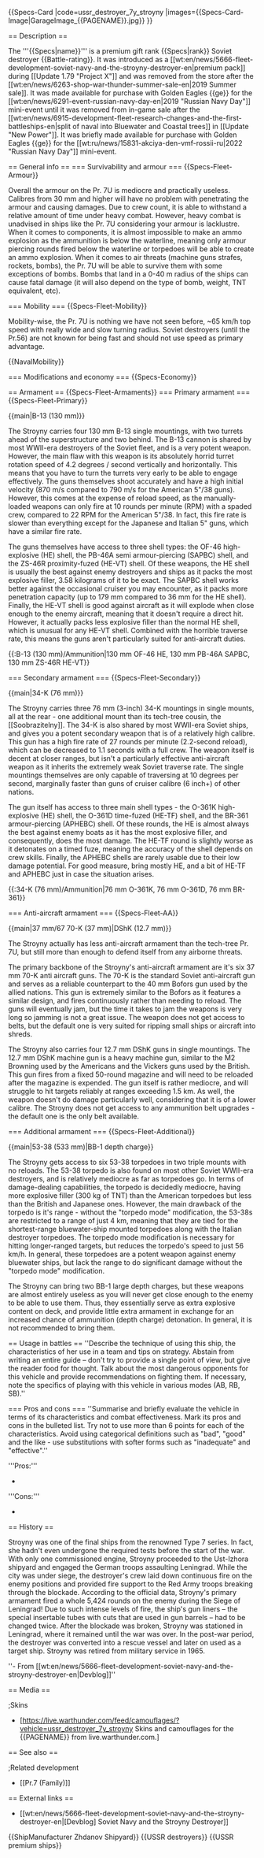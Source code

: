 {{Specs-Card
|code=ussr_destroyer_7y_stroyny
|images={{Specs-Card-Image|GarageImage_{{PAGENAME}}.jpg}}
}}

== Description ==
<!-- ''In the first part of the description, cover the history of the ship's creation and military application. In the second part, tell the reader about using this ship in the game. Add a screenshot: if a beginner player has a hard time remembering vehicles by name, a picture will help them identify the ship in question.'' -->
The '''{{Specs|name}}''' is a premium gift rank {{Specs|rank}} Soviet destroyer {{Battle-rating}}. It was introduced as a [[wt:en/news/5666-fleet-development-soviet-navy-and-the-stroyny-destroyer-en|premium pack]] during [[Update 1.79 "Project X"]] and was removed from the store after the [[wt:en/news/6263-shop-war-thunder-summer-sale-en|2019 Summer sale]]. It was made available for purchase with Golden Eagles {{ge}} for the [[wt:en/news/6291-event-russian-navy-day-en|2019 "Russian Navy Day"]] mini-event until it was removed from in-game sale after the [[wt:en/news/6915-development-fleet-research-changes-and-the-first-battleships-en|split of naval into Bluewater and Coastal trees]] in [[Update "New Power"]]. It was briefly made available for purchase with Golden Eagles {{ge}} for the [[wt:ru/news/15831-akciya-den-vmf-rossii-ru|2022 "Russian Navy Day"]] mini-event.

== General info ==
=== Survivability and armour ===
{{Specs-Fleet-Armour}}
<!-- ''Talk about the vehicle's armour. Note the most well-defended and most vulnerable zones, e.g. the ammo magazine. Evaluate the composition of components and assemblies responsible for movement and manoeuvrability. Evaluate the survivability of the primary and secondary armaments separately. Don't forget to mention the size of the crew, which plays an important role in fleet mechanics. Save tips on preserving survivability for the "Usage in battles" section. If necessary, use a graphical template to show the most well-protected or most vulnerable points in the armour.'' -->
Overall the armour on the Pr. 7U is mediocre and practically useless. Calibres from 30 mm and higher will have no problem with penetrating the armour and causing damages. Due to crew count, it is able to withstand a relative amount of time under heavy combat. However, heavy combat is unadvised in ships like the Pr. 7U considering your armour is lacklustre. When it comes to components, it is almost impossible to make an ammo explosion as the ammunition is below the waterline, meaning only armour piercing rounds fired below the waterline or torpedoes will be able to create an ammo explosion. When it comes to air threats (machine guns strafes, rockets, bombs), the Pr. 7U will be able to survive them with some exceptions of bombs. Bombs that land in a 0-40 m radius of the ships can cause fatal damage (it will also depend on the type of bomb, weight, TNT equivalent, etc).

=== Mobility ===
{{Specs-Fleet-Mobility}}
<!-- ''Write about the ship's mobility. Evaluate its power and manoeuvrability, rudder rerouting speed, stopping speed at full tilt, with its maximum forward and reverse speed.'' -->
Mobility-wise, the Pr. 7U is nothing we have not seen before, ~65 km/h top speed with really wide and slow turning radius. Soviet destroyers (until the Pr.56) are not known for being fast and should not use speed as primary advantage.

{{NavalMobility}}

=== Modifications and economy ===
{{Specs-Economy}}

== Armament ==
{{Specs-Fleet-Armaments}}
=== Primary armament ===
{{Specs-Fleet-Primary}}
<!-- ''Provide information about the characteristics of the primary armament. Evaluate their efficacy in battle based on their reload speed, ballistics and the capacity of their shells. Add a link to the main article about the weapon: <code><nowiki>{{main|Weapon name (calibre)}}</nowiki></code>. Broadly describe the ammunition available for the primary armament, and provide recommendations on how to use it and which ammunition to choose.'' -->
{{main|B-13 (130 mm)}}

The Stroyny carries four 130 mm B-13 single mountings, with two turrets ahead of the superstructure and two behind. The B-13 cannon is shared by most WWII-era destroyers of the Soviet fleet, and is a very potent weapon. However, the main flaw with this weapon is its absolutely horrid turret rotation speed of 4.2 degrees / second vertically and horizontally. This means that you have to turn the turrets very early to be able to engage effectively. The guns themselves shoot accurately and have a high initial velocity (870 m/s compared to 790 m/s for the American 5"/38 guns). However, this comes at the expense of reload speed, as the manually-loaded weapons can only fire at 10 rounds per minute (RPM) with a spaded crew, compared to 22 RPM for the American 5"/38. In fact, this fire rate is slower than everything except for the Japanese and Italian 5" guns, which have a similar fire rate.

The guns themselves have access to three shell types: the OF-46 high-explosive (HE) shell, the PB-46A semi armour-piercing (SAPBC) shell, and the ZS-46R proximity-fuzed (HE-VT) shell. Of these weapons, the HE shell is usually the best against enemy destroyers and ships as it packs the most explosive filler, 3.58 kilograms of it to be exact. The SAPBC shell works better against the occasional cruiser you may encounter, as it packs more penetration capacity (up to 179 mm compared to 36 mm for the HE shell). Finally, the HE-VT shell is good against aircraft as it will explode when close enough to the enemy aircraft, meaning that it doesn't require a direct hit. However, it actually packs less explosive filler than the normal HE shell, which is unusual for any HE-VT shell. Combined with the horrible traverse rate, this means the guns aren't particularly suited for anti-aircraft duties.

{{:B-13 (130 mm)/Ammunition|130 mm OF-46 HE, 130 mm PB-46A SAPBC, 130 mm ZS-46R HE-VT}}

=== Secondary armament ===
{{Specs-Fleet-Secondary}}
<!-- ''Some ships are fitted with weapons of various calibres. Secondary armaments are defined as weapons chosen with the control <code>Select secondary weapon</code>. Evaluate the secondary armaments and give advice on how to use them. Describe the ammunition available for the secondary armament. Provide recommendations on how to use them and which ammunition to choose. Remember that any anti-air armament, even heavy calibre weapons, belong in the next section. If there is no secondary armament, remove this section.'' -->
{{main|34-K (76 mm)}}

The Stroyny carries three 76 mm (3-inch) 34-K mountings in single mounts, all at the rear - one additional mount than its tech-tree cousin, the [[Soobrazitelny]]. The 34-K is also shared by most WWII-era Soviet ships, and gives you a potent secondary weapon that is of a relatively high calibre. This gun has a high fire rate of 27 rounds per minute (2.2-second reload), which can be decreased to 1.1 seconds with a full crew. The weapon itself is decent at closer ranges, but isn't a particularly effective anti-aircraft weapon as it inherits the extremely weak Soviet traverse rate. The single mountings themselves are only capable of traversing at 10 degrees per second, marginally faster than guns of cruiser calibre (6 inch+) of other nations.

The gun itself has access to three main shell types - the O-361K high-explosive (HE) shell, the O-361D time-fuzed (HE-TF) shell, and the BR-361 armour-piercing (APHEBC) shell. Of these rounds, the HE is almost always the best against enemy boats as it has the most explosive filler, and consequently, does the most damage. The HE-TF round is slightly worse as it detonates on a timed fuze, meaning the accuracy of the shell depends on crew skills. Finally, the APHEBC shells are rarely usable due to their low damage potential. For good measure, bring mostly HE, and a bit of HE-TF and APHEBC just in case the situation arises.

{{:34-K (76 mm)/Ammunition|76 mm O-361K, 76 mm O-361D, 76 mm BR-361}}

=== Anti-aircraft armament ===
{{Specs-Fleet-AA}}
<!-- ''An important part of the ship's armament responsible for air defence. Anti-aircraft armament is defined by the weapon chosen with the control <code>Select anti-aircraft weapons</code>. Talk about the ship's anti-air cannons and machine guns, the number of guns and their positions, their effective range, and about their overall effectiveness – including against surface targets. If there are no anti-aircraft armaments, remove this section.'' -->
{{main|37 mm/67 70-K (37 mm)|DShK (12.7 mm)}}

The Stroyny actually has less anti-aircraft armament than the tech-tree Pr. 7U, but still more than enough to defend itself from any airborne threats.

The primary backbone of the Stroyny's anti-aircraft armament are it's six 37 mm 70-K anti aircraft guns. The 70-K is the standard Soviet anti-aircraft gun and serves as a reliable counterpart to the 40 mm Bofors gun used by the allied nations. This gun is extremely similar to the Bofors as it features a similar design, and fires continuously rather than needing to reload. The guns will eventually jam, but the time it takes to jam the weapons is very long so jamming is not a great issue. The weapon does not get access to belts, but the default one is very suited for ripping small ships or aircraft into shreds.

The Stroyny also carries four 12.7 mm DShK guns in single mountings. The 12.7 mm DShK machine gun is a heavy machine gun, similar to the M2 Browning used by the Americans and the Vickers guns used by the British. This gun fires from a fixed 50-round magazine and will need to be reloaded after the magazine is expended. The gun itself is rather mediocre, and will struggle to hit targets reliably at ranges exceeding 1.5 km. As well, the weapon doesn't do damage particularly well, considering that it is of a lower calibre. The Stroyny does not get access to any ammunition belt upgrades - the default one is the only belt available.

=== Additional armament ===
{{Specs-Fleet-Additional}}
<!-- ''Describe the available additional armaments of the ship: depth charges, mines, torpedoes. Talk about their positions, available ammunition and launch features such as dead zones of torpedoes. If there is no additional armament, remove this section.'' -->
{{main|53-38 (533 mm)|BB-1 depth charge}}

The Stroyny gets access to six 53-38 torpedoes in two triple mounts with no reloads. The 53-38 torpedo is also found on most other Soviet WWII-era destroyers, and is relatively mediocre as far as torpedoes go. In terms of damage-dealing capabilities, the torpedo is decidedly mediocre, having more explosive filler (300 kg of TNT) than the American torpedoes but less than the British and Japanese ones. However, the main drawback of the torpedo is it's range - without the "torpedo mode" modification, the 53-38s are restricted to a range of just 4 km, meaning that they are tied for the shortest-range bluewater-ship mounted torpedoes along with the Italian destroyer torpedoes. The torpedo mode modification is necessary for hitting longer-ranged targets, but reduces the torpedo's speed to just 56 km/h. In general, these torpedoes are a potent weapon against enemy bluewater ships, but lack the range to do significant damage without the "torpedo mode" modification.

The Stroyny can bring two BB-1 large depth charges, but these weapons are almost entirely useless as you will never get close enough to the enemy to be able to use them. Thus, they essentially serve as extra explosive content on deck, and provide little extra armament in exchange for an increased chance of ammunition (depth charge) detonation. In general, it is not recommended to bring them.

== Usage in battles ==
''Describe the technique of using this ship, the characteristics of her use in a team and tips on strategy. Abstain from writing an entire guide – don't try to provide a single point of view, but give the reader food for thought. Talk about the most dangerous opponents for this vehicle and provide recommendations on fighting them. If necessary, note the specifics of playing with this vehicle in various modes (AB, RB, SB).''

=== Pros and cons ===
''Summarise and briefly evaluate the vehicle in terms of its characteristics and combat effectiveness. Mark its pros and cons in the bulleted list. Try not to use more than 6 points for each of the characteristics. Avoid using categorical definitions such as "bad", "good" and the like - use substitutions with softer forms such as "inadequate" and "effective".''

'''Pros:'''

*

'''Cons:'''

*

== History ==
<!-- ''Describe the history of the creation and combat usage of the ship in more detail than in the introduction. If the historical reference turns out to be too long, take it to a separate article, taking a link to the article about the ship and adding a block "/History" (example: <nowiki>https://wiki.warthunder.com/(Ship-name)/History</nowiki>) and add a link to it here using the <code>main</code> template. Be sure to reference text and sources by using <code><nowiki><ref></ref></nowiki></code>, as well as adding them at the end of the article with <code><nowiki><references /></nowiki></code>. This section may also include the ship's dev blog entry (if applicable) and the in-game encyclopedia description (under <code><nowiki>=== In-game description ===</nowiki></code>, also if applicable).'' -->
Stroyny was one of the final ships from the renowned Type 7 series. In fact, she hadn't even undergone the required tests before the start of the war. With only one commissioned engine, Stroyny proceeded to the Ust-Izhora shipyard and engaged the German troops assaulting Leningrad. While the city was under siege, the destroyer's crew laid down continuous fire on the enemy positions and provided fire support to the Red Army troops breaking through the blockade. According to the official data, Stroyny's primary armament fired a whole 5,424 rounds on the enemy during the Siege of Leningrad! Due to such intense levels of fire, the ship's gun liners – the special insertable tubes with cuts that are used in gun barrels – had to be changed twice. After the blockade was broken, Stroyny was stationed in Leningrad, where it remained until the war was over. In the post-war period, the destroyer was converted into a rescue vessel and later on used as a target ship. Stroyny was retired from military service in 1965.

''- From [[wt:en/news/5666-fleet-development-soviet-navy-and-the-stroyny-destroyer-en|Devblog]]''

== Media ==
<!-- ''Excellent additions to the article would be video guides, screenshots from the game, and photos.'' -->

;Skins
* [https://live.warthunder.com/feed/camouflages/?vehicle=ussr_destroyer_7y_stroyny Skins and camouflages for the {{PAGENAME}} from live.warthunder.com.]

== See also ==
<!-- ''Links to articles on the War Thunder Wiki that you think will be useful for the reader, for example:''
* ''reference to the series of the ship;''
* ''links to approximate analogues of other nations and research trees.'' -->

;Related development
* [[Pr.7 (Family)]]

== External links ==
<!-- ''Paste links to sources and external resources, such as:''
* ''topic on the official game forum;''
* ''other literature.'' -->

* [[wt:en/news/5666-fleet-development-soviet-navy-and-the-stroyny-destroyer-en|[Devblog] Soviet Navy and the Stroyny Destroyer]]

{{ShipManufacturer Zhdanov Shipyard}}
{{USSR destroyers}}
{{USSR premium ships}}